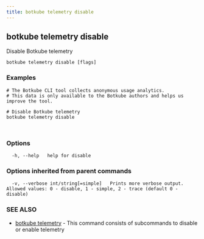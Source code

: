 ```yaml
---
title: botkube telemetry disable
---
```


## botkube telemetry disable

Disable Botkube telemetry

```
botkube telemetry disable [flags]
```

### Examples

```
# The Botkube CLI tool collects anonymous usage analytics.
# This data is only available to the Botkube authors and helps us improve the tool.

# Disable Botkube telemetry
botkube telemetry disable
		


```

### Options

```
  -h, --help   help for disable
```

### Options inherited from parent commands

```
  -v, --verbose int/string[=simple]   Prints more verbose output. Allowed values: 0 - disable, 1 - simple, 2 - trace (default 0 - disable)
```

### SEE ALSO

* [botkube telemetry](botkube_telemetry.md)	 - This command consists of subcommands to disable or enable telemetry

